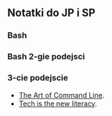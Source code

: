 ## Notatki do JP i SP

### Bash

### Bash 2-gie podejsci

### 3-cie podejscie

* [The Art of Command Line](https://github.com/jlevy/the-art-of-command-line/blob/master/README.md).
* [Tech is the new literacy](https://www.learnenough.com/). 
